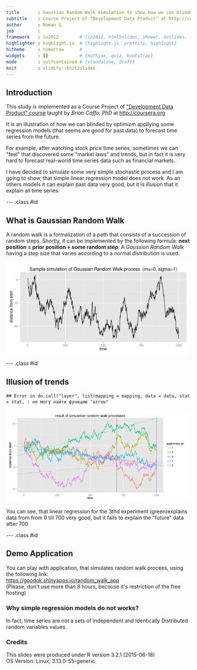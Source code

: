 ```yaml
---
title       : Gaussian Random Walk simulation to show how we can blinded
subtitle    : Course Project of "Development Data Product" at http://coursera.org
author      : Roman G.
job         : 
framework   : io2012        # {io2012, html5slides, shower, dzslides, ...}
highlighter : highlight.js  # {highlight.js, prettify, highlight}
hitheme     : tomorrow      # 
widgets     : []            # {mathjax, quiz, bootstrap}
mode        : selfcontained # {standalone, draft}
knit        : slidify::knit2slides
---
```




## Introduction

This study is implemented  as a Course Project of ["Development Data Product" course](https://www.coursera.org/course/devdataprod) taught by *Brian Caffo, PhD* at <http://coursera.org>    


It is an illustration of how we can blinded by optimizm appllying some regression models (that seems are good for past data)  to forecast time series from the future.

For example, after watching stock price time series, sometimes we can "feel" that discovered some "market laws"  and trends, but in fact it is very hard to forecast real-world time series data such as financial markets. 

I have decided to simulate some very simple stochastic process and I am going to show, that simple linear regression model does not work. As an others models it can explain past data very good, but it is illusion that it explain all time series.

--- .class #id 

## What is Gaussian Random Walk

A random walk is a formalization of a path that consists of a succession of random steps. Shortly, it can be implemented by the following formula:  **next position = prior position + some random step**.  A *Gaussion Random Walk* having a step size that varies according to a normal distribution is used.

![plot of chunk unnamed-chunk-1](assets/fig/unnamed-chunk-1-1.png) 

--- .class #id 

## Illusion of trends


```
## Error in do.call("layer", list(mapping = mapping, data = data, stat = stat, : не могу найти функцию "arrow"
```

![plot of chunk unnamed-chunk-2](assets/fig/unnamed-chunk-2-1.png) 

You can see, that  linear regression for the 3thd experiment (green)explains data from from 0 till 700 very good, but it fails to explain the "future" data after 700

--- .class #id 


## Demo Application

You can play with application, that simulates random walk procees, using the following link:  
https://goodok.shinyapps.io/random_walk_app  
(Please, don't use more than 8 hours, becouse it's restriction of the free hosting)

### Why simple regression models do not works?
In fact, time series are not a sets of Independent and Identically Distributed random variables values.

### Credits

This slides were produced under
R version 3.2.1 (2015-06-18)  
OS Version: Linux, 3.13.0-55-generic






